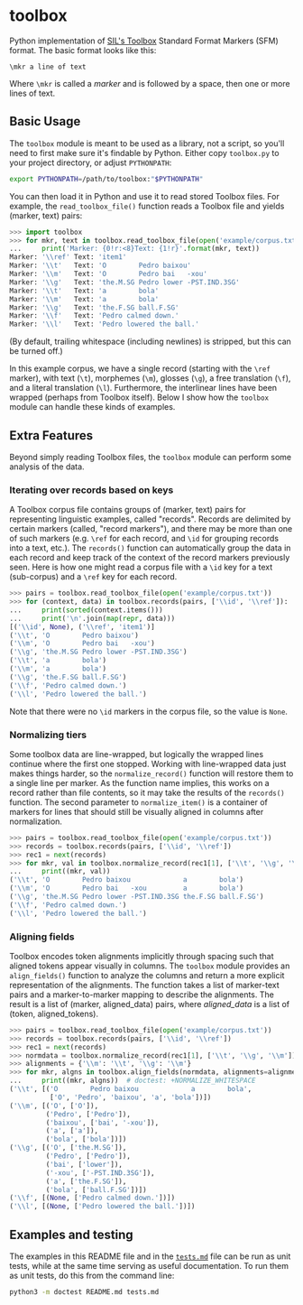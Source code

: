 # toolbox

Python implementation of [SIL's Toolbox](www.sil.org/computing/toolbox)
Standard Format Markers (SFM) format. The basic format looks like this:

```
\mkr a line of text
```

Where `\mkr` is called a *marker* and is followed by a space, then one
or more lines of text.


## Basic Usage

The `toolbox` module is meant to be used as a library, not a script, so
you'll need to first make sure it's findable by Python. Either copy
`toolbox.py` to your project directory, or adjust `PYTHONPATH`:

```bash
export PYTHONPATH=/path/to/toolbox:"$PYTHONPATH"
```

You can then load it in Python and use it to read stored Toolbox files.
For example, the `read_toolbox_file()` function reads a Toolbox file and
yields (marker, text) pairs:

```python
>>> import toolbox
>>> for mkr, text in toolbox.read_toolbox_file(open('example/corpus.txt')):
...     print('Marker: {0!r:<8}Text: {1!r}'.format(mkr, text))
Marker: '\\ref' Text: 'item1'
Marker: '\\t'   Text: 'O        Pedro baixou'
Marker: '\\m'   Text: 'O        Pedro bai   -xou'
Marker: '\\g'   Text: 'the.M.SG Pedro lower -PST.IND.3SG'
Marker: '\\t'   Text: 'a        bola'
Marker: '\\m'   Text: 'a        bola'
Marker: '\\g'   Text: 'the.F.SG ball.F.SG'
Marker: '\\f'   Text: 'Pedro calmed down.'
Marker: '\\l'   Text: 'Pedro lowered the ball.'

```

(By default, trailing whitespace (including newlines) is stripped, but
this can be turned off.)

In this example corpus, we have a single record (starting with the
`\ref` marker), with text (`\t`), morphemes (`\m`), glosses (`\g`),
a free translation (`\f`), and a literal translation (`\l`).
Furthermore, the interlinear lines have been wrapped (perhaps from
Toolbox itself). Below I show how the `toolbox` module can handle these
kinds of examples.

## Extra Features

Beyond simply reading Toolbox files, the `toolbox` module can perform
some analysis of the data.

### Iterating over records based on keys

A Toolbox corpus file contains groups of (marker, text) pairs for
representing linguistic examples, called "records". Records are
delimited by certain markers (called, "record markers"), and there may
be more than one of such markers (e.g. `\ref` for each record, and
`\id` for grouping records into a text, etc.). The `records()` function
can automatically group the data in each record and keep track of the
context of the record markers previously seen. Here is how one might
read a corpus file with a `\id` key for a text (sub-corpus) and a `\ref`
key for each record.

```python
>>> pairs = toolbox.read_toolbox_file(open('example/corpus.txt'))
>>> for (context, data) in toolbox.records(pairs, ['\\id', '\\ref']):
...     print(sorted(context.items()))
...     print('\n'.join(map(repr, data)))
[('\\id', None), ('\\ref', 'item1')]
('\\t', 'O        Pedro baixou')
('\\m', 'O        Pedro bai   -xou')
('\\g', 'the.M.SG Pedro lower -PST.IND.3SG')
('\\t', 'a        bola')
('\\m', 'a        bola')
('\\g', 'the.F.SG ball.F.SG')
('\\f', 'Pedro calmed down.')
('\\l', 'Pedro lowered the ball.')

```

Note that there were no `\id` markers in the corpus file, so the value
is `None`.

### Normalizing tiers

Some toolbox data are line-wrapped, but logically the wrapped lines
continue where the first one stopped. Working with line-wrapped data
just makes things harder, so the `normalize_record()` function will
restore them to a single line per marker. As the function name implies,
this works on a record rather than file contents, so it may take the
results of the `records()` function. The second parameter to
`normalize_item()` is a container of markers for lines that should still
be visually aligned in columns after normalization.

```python
>>> pairs = toolbox.read_toolbox_file(open('example/corpus.txt'))
>>> records = toolbox.records(pairs, ['\\id', '\\ref'])
>>> rec1 = next(records)
>>> for mkr, val in toolbox.normalize_record(rec1[1], ['\\t', '\\g', '\\m']):
...     print((mkr, val))
('\\t', 'O        Pedro baixou             a        bola')
('\\m', 'O        Pedro bai   -xou         a        bola')
('\\g', 'the.M.SG Pedro lower -PST.IND.3SG the.F.SG ball.F.SG')
('\\f', 'Pedro calmed down.')
('\\l', 'Pedro lowered the ball.')

```

### Aligning fields

Toolbox encodes token alignments implicitly through spacing such that
aligned tokens appear visually in columns. The `toolbox` module provides
an `align_fields()` function to analyze the columns and return a more
explicit representation of the alignments. The function takes a list of
marker-text pairs and a marker-to-marker mapping to describe the
alignments. The result is a list of (marker, aligned_data) pairs, where
*aligned_data* is a list of (token, aligned_tokens).

```python
>>> pairs = toolbox.read_toolbox_file(open('example/corpus.txt'))
>>> records = toolbox.records(pairs, ['\\id', '\\ref'])
>>> rec1 = next(records)
>>> normdata = toolbox.normalize_record(rec1[1], ['\\t', '\\g', '\\m'])
>>> alignments = {'\\m': '\\t', '\\g': '\\m'}
>>> for mkr, algns in toolbox.align_fields(normdata, alignments=alignments):
...     print((mkr, algns))  # doctest: +NORMALIZE_WHITESPACE
('\\t', [('O        Pedro baixou             a        bola',
          ['O', 'Pedro', 'baixou', 'a', 'bola'])])
('\\m', [('O', ['O']),
         ('Pedro', ['Pedro']),
         ('baixou', ['bai', '-xou']),
         ('a', ['a']),
         ('bola', ['bola'])])
('\\g', [('O', ['the.M.SG']),
         ('Pedro', ['Pedro']),
         ('bai', ['lower']),
         ('-xou', ['-PST.IND.3SG']),
         ('a', ['the.F.SG']),
         ('bola', ['ball.F.SG'])])
('\\f', [(None, ['Pedro calmed down.'])])
('\\l', [(None, ['Pedro lowered the ball.'])])

```

## Examples and testing

The examples in this README file and in the [`tests.md`](tests.md) file
can be run as unit tests, while at the same time serving as useful
documentation. To run them as unit tests, do this from the command line:

```bash
python3 -m doctest README.md tests.md
```
